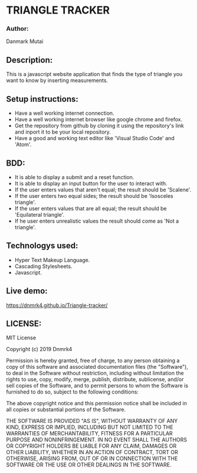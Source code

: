 # TRIANGLE TRACKER

### Author:

Danmark Mutai

## Description:

This is a javascript website application that finds the type of triangle you want to know by inserting measurements.

## Setup instructions:

- Have a well working internet connection.
- Have a well working internet browser like google chrome and firefox.
- Get the repository from github by cloning it using the repository's link and inport it to be your local repository.
- Have a good and working text editor like 'Visual Studio Code' and 'Atom'.

## BDD:

-  It is able to display a submit and a reset function.
-  It is able to display an input button for the user to interact with.
-  If the user enters values that aren't equal; the result should be 'Scalene'.
-  If the user enters two equal sides; the result should be 'Isosceles triangle'.
-  If the user enters values that are all equal; the result should be 'Equilateral triangle'.
-  If he user enters unrealistic values the result should come as 'Not a triangle'.

## Technologys used:

-  Hyper Text Makeup Language.
-  Cascading Stylesheets.
-  Javascript.

## Live demo:

https://dnmrk4.github.io/Triangle-tracker/

## LICENSE:

MIT License

Copyright (c) 2019 Dnmrk4

Permission is hereby granted, free of charge, to any person obtaining a copy of this software and associated documentation files (the "Software"), to deal in the Software without restriction, including without limitation the rights to use, copy, modify, merge, publish, distribute, sublicense, and/or sell copies of the Software, and to permit persons to whom the Software is furnished to do so, subject to the following conditions:

The above copyright notice and this permission notice shall be included in all copies or substantial portions of the Software.

THE SOFTWARE IS PROVIDED "AS IS", WITHOUT WARRANTY OF ANY KIND, EXPRESS OR IMPLIED, INCLUDING BUT NOT LIMITED TO THE WARRANTIES OF MERCHANTABILITY, FITNESS FOR A PARTICULAR PURPOSE AND NONINFRINGEMENT. IN NO EVENT SHALL THE AUTHORS OR COPYRIGHT HOLDERS BE LIABLE FOR ANY CLAIM, DAMAGES OR OTHER LIABILITY, WHETHER IN AN ACTION OF CONTRACT, TORT OR OTHERWISE, ARISING FROM, OUT OF OR IN CONNECTION WITH THE SOFTWARE OR THE USE OR OTHER DEALINGS IN THE SOFTWARE.
